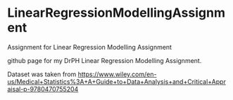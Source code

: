 # LinearRegressionModellingAssignment
Assignment for Linear Regression Modelling Assignment

github page for my DrPH Linear Regression Modelling Assignment.

Dataset was taken from 
https://www.wiley.com/en-us/Medical+Statistics%3A+A+Guide+to+Data+Analysis+and+Critical+Appraisal-p-9780470755204
